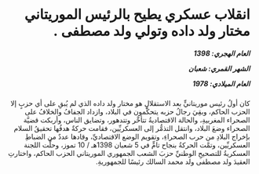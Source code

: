<h1 dir="rtl">انقلاب عسكري يطيح بالرئيس الموريتاني مختار ولد داده وتولي ولد مصطفى .</h1>

<h5 dir="rtl">العام الهجري:  1398

الشهر القمري: شعبان

العام الميلادي: 1978</h5>

<p dir="rtl">كان أولُ رئيس موريتانيٍّ بعد الاستقلالِ هو مختار ولد داده الذي لم يُبقِ على أي حزبٍ إلا الحزب الحاكم، وبقِيَ رجالُ حزبه يتحكَّمون في البلاد، وازداد الجفافُ والخلافُ على الصحراء المغربيةِ، والحالة الاقتصاديةُ تتأخَّر وتتدهور، وتضايق الناس، وأربكت قضيَّة الصحراء وضعَ البلاد، وانتقل التذمُّر إلى العسكريِّين، فقامت حركةٌ هدفُها تحقيقُ السلام بإخراج البلادِ من حرب الصحراءِ، وتقويم الوضع الاقتصاديِّ، وقادها عددٌ من الضباطِ العسكريِّين، وتمَّت الحركةُ بنجاح تامٍّ في 5 شعبان 1398هـ / 10 تموز، وحلَّت اللجنة العسكريةُ للتصحيحِ الوطنيِّ حزبَ الشعب الجمهوري الموريتاني الحزب الحاكم، واختارتِ العقيدَ ولد مصطفى ولد محمد السالك رئيسًا للجمهوريةِ.</p></br>
